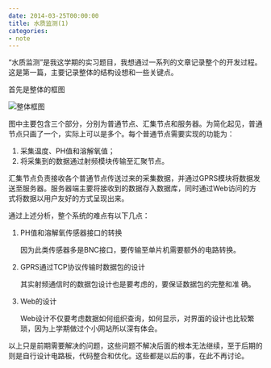 ```yaml
---
date: 2014-03-25T00:00:00
title: 水质监测(1)
categories:
- note
---
```


“水质监测”是我这学期的实习题目，我想通过一系列的文章记录整个的开发过程。这是第一篇，主要记录整体的结构设想和一些关键点。

<!--more-->

首先是整体的框图

![整体框图][1]

图中主要包含三个部分，分别为普通节点、汇集节点和服务器。为简化起见，普通节点只画了一个，实际上可以是多个。每个普通节点需要实现的功能为：

1. 采集温度、PH值和溶解氧值；
2. 将采集到的数据通过射频模块传输至汇聚节点。

汇集节点负责接收各个普通节点传送过来的采集数据，并通过GPRS模块将数据发送至服务器。服务器端主要将接收到的数据存入数据库，同时通过Web访问的方式将数据以用户友好的方式呈现出来。

通过上述分析，整个系统的难点有以下几点：

1. PH值和溶解氧传感器接口的转换

    因为此类传感器多是BNC接口，要传输至单片机需要额外的电路转换。

2. GPRS通过TCP协议传输时数据包的设计

    其实射频通信时的数据包设计也是要考虑的，要保证数据包的完整和准
    确。

3. Web的设计

    Web设计不仅要考虑数据如何组织查询，如何显示，对界面的设计也比较繁琐，因为上学期做过个小网站所以深有体会。

以上只是前期需要解决的问题，这些问题不解决后面的根本无法继续，至于后期的则是自行设计电路板，代码整合和优化。这些都是以后的事，在此不再讨论。

[1]: https://blog-1254016481.cos.ap-shanghai.myqcloud.com/m1.png
